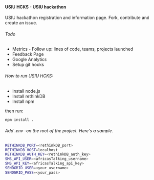 #### USIU HCKS - USIU hackathon

USIU hackathon registration and information page. Fork, contribute and create
an issue.

###### Todo

- Metrics - Follow up: lines of code, teams, projects launched
- Feedback Page
- Google Analytics
- Setup git hooks


###### How to run USIU HCKS:

- Install node.js
- Install rethinkDB
- Install npm

then run:
```bash
npm install .
```


###### Add .env -on the root of the project. Here's a sample.

```bash
RETHINKDB_PORT=<rethinkDB_port>
RETHINKDB_HOST=localhost
RETHINKDB_AUTH_KEY=<rethinkDB_auth_key>
SMS_API_USER=<africasTalking_username>
SMS_API_KEY=<africasTalking_api_key>
SENDGRID_USER=<your_username>
SENDGRID_PASS=<your_pass>
```
